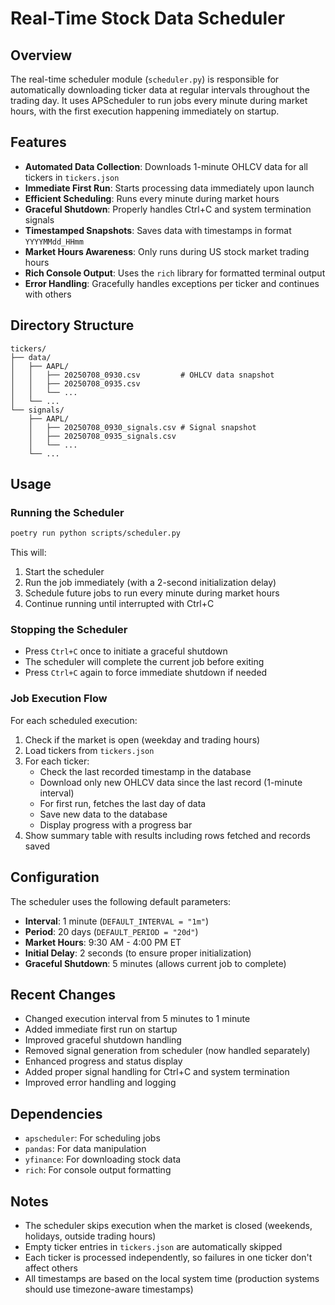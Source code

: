 # Real-Time Stock Data Scheduler

## Overview

The real-time scheduler module (`scheduler.py`) is responsible for automatically downloading ticker data at regular intervals throughout the trading day. It uses APScheduler to run jobs every minute during market hours, with the first execution happening immediately on startup.

## Features

- **Automated Data Collection**: Downloads 1-minute OHLCV data for all tickers in `tickers.json`
- **Immediate First Run**: Starts processing data immediately upon launch
- **Efficient Scheduling**: Runs every minute during market hours
- **Graceful Shutdown**: Properly handles Ctrl+C and system termination signals
- **Timestamped Snapshots**: Saves data with timestamps in format `YYYYMMdd_HHmm`
- **Market Hours Awareness**: Only runs during US stock market trading hours
- **Rich Console Output**: Uses the `rich` library for formatted terminal output
- **Error Handling**: Gracefully handles exceptions per ticker and continues with others

## Directory Structure

```
tickers/
├── data/
│   ├── AAPL/
│   │   ├── 20250708_0930.csv         # OHLCV data snapshot
│   │   ├── 20250708_0935.csv
│   │   └── ...
│   └── ...
└── signals/
    ├── AAPL/
    │   ├── 20250708_0930_signals.csv # Signal snapshot
    │   ├── 20250708_0935_signals.csv
    │   └── ...
    └── ...
```

## Usage

### Running the Scheduler

```bash
poetry run python scripts/scheduler.py
```

This will:
1. Start the scheduler
2. Run the job immediately (with a 2-second initialization delay)
3. Schedule future jobs to run every minute during market hours
4. Continue running until interrupted with Ctrl+C

### Stopping the Scheduler

- Press `Ctrl+C` once to initiate a graceful shutdown
- The scheduler will complete the current job before exiting
- Press `Ctrl+C` again to force immediate shutdown if needed

### Job Execution Flow

For each scheduled execution:

1. Check if the market is open (weekday and trading hours)
2. Load tickers from `tickers.json`
3. For each ticker:
   - Check the last recorded timestamp in the database
   - Download only new OHLCV data since the last record (1-minute interval)
   - For first run, fetches the last day of data
   - Save new data to the database
   - Display progress with a progress bar
4. Show summary table with results including rows fetched and records saved

## Configuration

The scheduler uses the following default parameters:

- **Interval**: 1 minute (`DEFAULT_INTERVAL = "1m"`)
- **Period**: 20 days (`DEFAULT_PERIOD = "20d"`)
- **Market Hours**: 9:30 AM - 4:00 PM ET
- **Initial Delay**: 2 seconds (to ensure proper initialization)
- **Graceful Shutdown**: 5 minutes (allows current job to complete)

## Recent Changes

- Changed execution interval from 5 minutes to 1 minute
- Added immediate first run on startup
- Improved graceful shutdown handling
- Removed signal generation from scheduler (now handled separately)
- Enhanced progress and status display
- Added proper signal handling for Ctrl+C and system termination
- Improved error handling and logging

## Dependencies

- `apscheduler`: For scheduling jobs
- `pandas`: For data manipulation
- `yfinance`: For downloading stock data
- `rich`: For console output formatting

## Notes

- The scheduler skips execution when the market is closed (weekends, holidays, outside trading hours)
- Empty ticker entries in `tickers.json` are automatically skipped
- Each ticker is processed independently, so failures in one ticker don't affect others
- All timestamps are based on the local system time (production systems should use timezone-aware timestamps)
